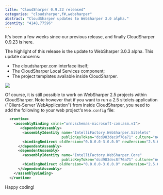 ```yaml
---
title: "CloudSharper 0.9.23 released"
categories: "cloudsharper,f#,websharper"
abstract: "CloudSharper updates to WebSharper 3.0 alpha."
identity: "4148,77596"
---
```

It's been a few weeks since our previous release, and finally CloudSharper 0.9.23 is here.

The highlight of this release is the update to WebSharper 3.0.3 alpha. This update concerns:

 * The cloudsharper.com interface itself;
 * The CloudSharper Local Services component;
 * The project templates available inside CloudSharper.

![](http://i.imgur.com/4eQ9KFB.png)

Of course, it is still possible to work on WebSharper 2.5 projects within CloudSharper. Note however that if you want to run a 2.5 sitelets application ("Client-Server WebApplication") from inside CloudSharper, you need to add the following to your web project's `Web.config` file:

```xml
  <runtime>
    <assemblyBinding xmlns="urn:schemas-microsoft-com:asm.v1">
       <dependentAssembly>
        <assemblyIdentity name="IntelliFactory.WebSharper.Sitelets"
                          publicKeyToken="dcd983dec8f76a71" culture="neutral" />
        <bindingRedirect oldVersion="0.0.0.0-3.0.0.0" newVersion="2.5.0.0" />
      </dependentAssembly>
      <dependentAssembly>
        <assemblyIdentity name="IntelliFactory.WebSharper.Core"
                          publicKeyToken="dcd983dec8f76a71" culture="neutral" />
        <bindingRedirect oldVersion="0.0.0.0-3.0.0.0" newVersion="2.5.0.0" />
      </dependentAssembly>
    </assemblyBinding>
  </runtime>
```

Happy coding!
